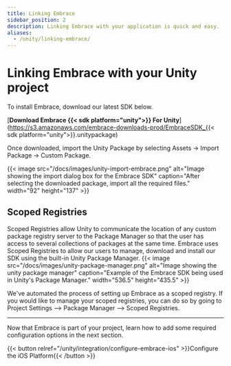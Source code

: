 ```yaml
---
title: Linking Embrace
sidebar_position: 2
description: Linking Embrace with your application is quick and easy.
aliases:
  - /unity/linking-embrace/
---
```


# Linking Embrace with your Unity project


To install Embrace, download our latest SDK below.

[**Download Embrace {{< sdk platform="unity">}} For Unity**](https://s3.amazonaws.com/embrace-downloads-prod/EmbraceSDK_{{< sdk platform="unity">}}.unitypackage)

Once downloaded, import the Unity Package by selecting Assets → Import Package → Custom Package.

{{< image src="/docs/images/unity-import-embrace.png" alt="Image showing the import dialog box for the Embrace SDK" caption="After selecting the downloaded package, import all the required files." width="92" height="137" >}}

## Scoped Registries
Scoped Registries allow Unity to communicate the location of any custom package registry server to the Package Manager so that the user has access to several collections of packages at the same time. Embrace uses Scoped Registries to allow our users to manage, download and install our SDK using the built-in Unity Package Manager.
{{< image src="/docs/images/unity-package-manager.png" alt="Image showing the unity package manager" caption="Example of the Embrace SDK being used in Unity's Package Manager." width="536.5" height="435.5" >}}

We've automated the process of setting up Embrace as a scoped registry. If you would like to manage your scoped registries, you can do so by going to Project Settings --> Package Manager --> Scoped Registries.

---

Now that Embrace is part of your project, learn how to add some required configuration options in the next section.

{{< button relref="/unity/integration/configure-embrace-ios" >}}Configure the iOS Platform{{< /button >}}
